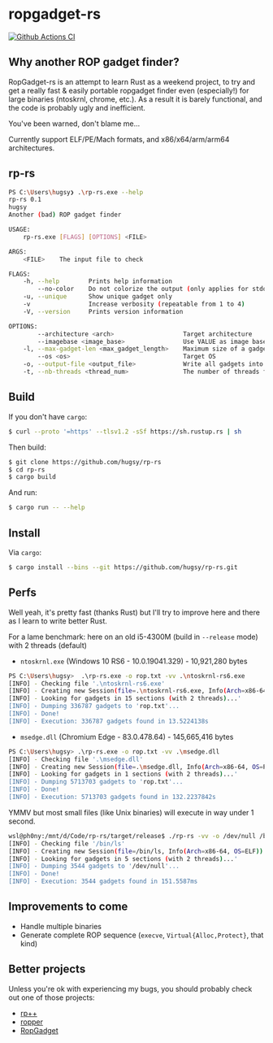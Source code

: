 # ropgadget-rs

[![Github Actions CI](https://github.com/hugsy/rp-rs/workflows/Github%20Actions%20CI/badge.svg)](https://github.com/hugsy/rp-rs/actions)

## Why another ROP gadget finder?

RopGadget-rs is an attempt to learn Rust as a weekend project, to try and get a really fast & easily portable ropgadget finder even (especially!) for large binaries (ntoskrnl, chrome, etc.). As a result it is barely functional, and the code is probably ugly and inefficient.

You've been warned, don't blame me...

Currently support ELF/PE/Mach formats, and x86/x64/arm/arm64 architectures.


## rp-rs

```bash
PS C:\Users\hugsy❯ .\rp-rs.exe --help
rp-rs 0.1
hugsy
Another (bad) ROP gadget finder

USAGE:
    rp-rs.exe [FLAGS] [OPTIONS] <FILE>

ARGS:
    <FILE>    The input file to check

FLAGS:
    -h, --help        Prints help information
        --no-color    Do not colorize the output (only applies for stdout)
    -u, --unique      Show unique gadget only
    -v                Increase verbosity (repeatable from 1 to 4)
    -V, --version     Prints version information

OPTIONS:
        --architecture <arch>                   Target architecture
        --imagebase <image_base>                Use VALUE as image base
    -l, --max-gadget-len <max_gadget_length>    Maximum size of a gadget [default: 16]
        --os <os>                               Target OS
    -o, --output-file <output_file>             Write all gadgets into file
    -t, --nb-threads <thread_num>               The number of threads for processing the binary [default: 2]
```


## Build

If you don't have `cargo`:

```bash
$ curl --proto '=https' --tlsv1.2 -sSf https://sh.rustup.rs | sh
```

Then build:

```bash
$ git clone https://github.com/hugsy/rp-rs
$ cd rp-rs
$ cargo build
```

And run:

```bash
$ cargo run -- --help
```


## Install

Via `cargo`:

```bash
$ cargo install --bins --git https://github.com/hugsy/rp-rs.git
```

## Perfs

Well yeah, it's pretty fast (thanks Rust) but I'll try to improve here and there as I learn to write better Rust.

For a lame benchmark: here on an old i5-4300M (build in `--release` mode) with 2 threads (default)

 * `ntoskrnl.exe` (Windows 10 RS6 - 10.0.19041.329) - 10,921,280 bytes

```bash
PS C:\Users\hugsy>  .\rp-rs.exe -o rop.txt -vv .\ntoskrnl-rs6.exe
[INFO] - Checking file '.\ntoskrnl-rs6.exe'
[INFO] - Creating new Session(file=.\ntoskrnl-rs6.exe, Info(Arch=x86-64, OS=PE))
[INFO] - Looking for gadgets in 15 sections (with 2 threads)...'
[INFO] - Dumping 336787 gadgets to 'rop.txt'...
[INFO] - Done!
[INFO] - Execution: 336787 gadgets found in 13.5224138s
```

 * `msedge.dll` (Chromium Edge - 83.0.478.64) - 145,665,416 bytes

```bash
PS C:\Users\hugsy> .\rp-rs.exe -o rop.txt -vv .\msedge.dll
[INFO] - Checking file '.\msedge.dll'
[INFO] - Creating new Session(file=.\msedge.dll, Info(Arch=x86-64, OS=PE))
[INFO] - Looking for gadgets in 1 sections (with 2 threads)...'
[INFO] - Dumping 5713703 gadgets to 'rop.txt'...
[INFO] - Done!
[INFO] - Execution: 5713703 gadgets found in 132.2237842s
```

YMMV but most small files (like Unix binaries) will execute in way under 1 second.

```bash
wsl@ph0ny:/mnt/d/Code/rp-rs/target/release$ ./rp-rs -vv -o /dev/null /bin/ls
[INFO] - Checking file '/bin/ls'
[INFO] - Creating new Session(file=/bin/ls, Info(Arch=x86-64, OS=ELF))
[INFO] - Looking for gadgets in 5 sections (with 2 threads)...'
[INFO] - Dumping 3544 gadgets to '/dev/null'...
[INFO] - Done!
[INFO] - Execution: 3544 gadgets found in 151.5587ms
```


## Improvements to come

 * Handle multiple binaries
 * Generate complete ROP sequence (`execve`, `Virtual{Alloc,Protect}`, that kind)

## Better projects

Unless you're ok with experiencing my bugs, you should probably check out one of those projects:
 - [rp++](https://github.com/0vercl0k/rp)
 - [ropper](https://github.com/sashs/ropper)
 - [RopGadget](https://github.com/JonathanSalwan/ROPgadget)
